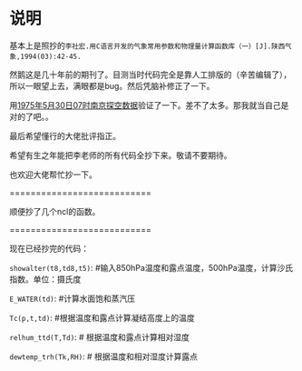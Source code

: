 说明
===========================
基本上是照抄的`李社宏.用C语言开发的气象常用参数和物理量计算函数库（一）[J].陕西气象,1994(03):42-45.`

然鹅这是几十年前的期刊了。目测当时代码完全是靠人工排版的（辛苦编辑了），所以一眼望上去，满眼都是bug。然后凭脑补修正了一下。

用[1975年5月30日07时南京探空数据](http://fs121.com/sample/tlnp_58238_1975053007.html)验证了一下。差不了太多。那我就当自己是对的了吧。。

最后希望懂行的大佬批评指正。

希望有生之年能把李老师的所有代码全抄下来。敬请不要期待。

也欢迎大佬帮忙抄一下。

===========================

顺便抄了几个ncl的函数。

===========================

现在已经抄完的代码：

`showalter(t8,td8,t5)`:  #输入850hPa温度和露点温度，500hPa温度，计算沙氏指数。单位：摄氏度

`E_WATER(td)`:   #计算水面饱和蒸汽压

`Tc(p,t,td)`:   #根据温度和露点计算凝结高度上的温度

`relhum_ttd(T,Td)`:   # 根据温度和露点计算相对湿度

`dewtemp_trh(Tk,RH)`:   # 根据温度和相对湿度计算露点